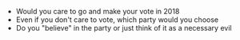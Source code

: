 - Would you care to go and make your vote in 2018
- Even if you don't care to vote, which party would you choose
- Do you "believe" in the party or just think of it as a necessary evil 
